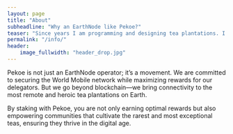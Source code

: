 ```yaml
---
layout: page
title: "About"
subheadline: "Why an EarthNode like Pekoe?"
teaser: "Since years I am programming and designing tea plantations. I love to work with open source tools and learn via code from others. This time I want to try to give something back..."
permalink: "/info/"
header:
    image_fullwidth: "header_drop.jpg"
---
```

Pekoe is not just an EarthNode operator; it’s a movement. We are committed to securing the World Mobile network while maximizing rewards for our delegators. But we go beyond blockchain—we bring connectivity to the most remote and heroic tea plantations on Earth.

By staking with Pekoe, you are not only earning optimal rewards but also empowering communities that cultivate the rarest and most exceptional teas, ensuring they thrive in the digital age.